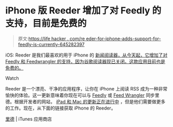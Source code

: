 # iPhone 版 Reeder 增加了对 Feedly 的支持，目前是免费的

> 原文:[https://life hacker . com/re eder-for-iphone-adds-support-for-feedly-is-currently-645282397](https://lifehacker.com/reeder-for-iphone-adds-support-for-feedly-is-currently-645282397)

iOS: Reeder 是我们最喜欢的用于 iPhone 的 [新闻阅读器，从今天起，它增加了对 Feedly 和 Feedwrangler 的支持，因为谷歌阅读器现已关闭。这款应用目前也是免费的。](https://lifehacker.com/the-best-news-reader-application-for-iphone-5807274)

Watch

Reeder 是一个漂亮、干净的应用程序，让你在 iPhone 上阅读 RSS 成为一种非常愉快的体验。这一更新意味着你现在可以与 [Feedly](http://cloud.feedly.com/) 或 [Feed Wrangler](http://feedwrangler.net/welcome.html) 同步里德。根据开发者的网站， [iPad 和 Mac 的更新正在进行中](http://reederapp.com/reader/) ，但是他们需要做更多的工作。现在，从下面的链接获取 iPhone 的 Reeder。

[里德](https://itunes.apple.com/us/app/reeder/id325502379?mt=8) | iTunes 应用商店